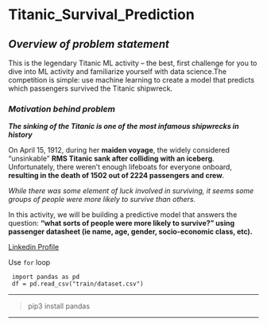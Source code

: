 # Titanic_Survival_Prediction

## _Overview of problem statement_
  This is the legendary Titanic ML activity – the best, first challenge for you to dive into ML activity and familiarize yourself with data science.The competition is simple: use machine learning to create a model that predicts which passengers survived the Titanic shipwreck.

### _Motivation behind problem_
**_The sinking of the Titanic is one of the most infamous shipwrecks in history_**
  
  On April 15, 1912, during her **maiden voyage**, the widely considered “unsinkable” **RMS Titanic sank after colliding with an iceberg**. Unfortunately, there weren’t enough lifeboats for everyone onboard, **resulting in the death of 1502 out of 2224 passengers and crew**.

_While there was some element of luck involved in surviving, it seems some groups of people were more likely to survive than others._

In this activity, we will be building a predictive model that answers the question: 
        **“what sorts of people were more likely to survive?” using passenger datasheet (ie name, age, gender, socio-economic class, etc).**
  

  


[Linkedin Profile](https://www.linkedin.com/in/ilankhatir-elangovan-a55084145 "Linkdein Profile")

Use ```for``` loop
  ```Python3
   import pandas as pd
   df = pd.read_csv("train/dataset.csv")
   ```
---
>pip3 install pandas
***
